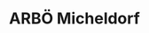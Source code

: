 ---
title: "ARBÖ Micheldorf"
url: /micheldorf-in-oberoesterreich/arboe-micheldorf/
shop: Autowerkstatt
---